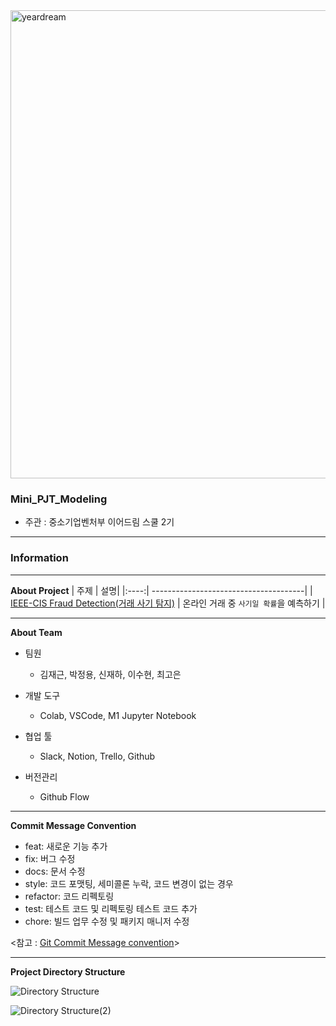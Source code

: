 <img width="749" alt="yeardream" src="https://user-images.githubusercontent.com/89567475/168994270-bd27a03b-96e8-495e-bddf-bb8770349802.png">

<h3>Mini_PJT_Modeling</h3>

- 주관 : 중소기업벤처부 이어드림 스쿨 2기

---

<h3>Information</h3>

---

**About Project**
| 주제 | 설명|
|:----:| --------------------------------------|
| [IEEE-CIS Fraud Detection(거래 사기 탐지)](https://www.kaggle.com/c/ieee-fraud-detection) | 온라인 거래 중 `사기일 확률`을 예측하기 |

---

**About Team**

- 팀원

  - 김재근, 박정용, 신재하, 이수현, 최고은

- 개발 도구

  - Colab, VSCode, M1 Jupyter Notebook

- 협업 툴

  - Slack, Notion, Trello, Github

- 버전관리
  - Github Flow

---

**Commit Message Convention**

- feat: 새로운 기능 추가
- fix: 버그 수정
- docs: 문서 수정
- style: 코드 포맷팅, 세미콜론 누락, 코드 변경이 없는 경우
- refactor: 코드 리펙토링
- test: 테스트 코드 및 리펙토링 테스트 코드 추가
- chore: 빌드 업무 수정 및 패키지 매니저 수정

<참고 : [Git Commit Message convention](https://geuun.github.io/git/Git-Commit-Message-Convention/)>

---

**Project Directory Structure**

![Directory Structure](https://user-images.githubusercontent.com/89567475/172049001-60a6c5a3-367f-481c-8051-559d62083904.png)

![Directory Structure(2)](https://user-images.githubusercontent.com/89567475/172049040-0416e574-dfc5-43e1-9054-9bb5674e1419.png)
